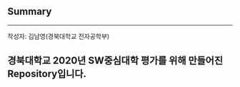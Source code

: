 ## Summary
-----------------------------------------
작성자: 김남영(경북대학교 전자공학부)

경북대학교 2020년 SW중심대학 평가를 위해 만들어진 Repository입니다. 
-----------------------------------------
